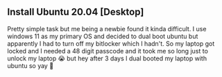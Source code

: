 ## Install Ubuntu 20.04 [Desktop]
Pretty simple task but me being a newbie found it kinda difficult. I use windows 11 as my primary OS and decided to dual boot ubuntu but apparently I had to turn off my bitlocker which I hadn't. So my laptop got locked and I needed a 48 digit passcode and it took me so long just to unlock my laptop 😭 but hey after 3 days I dual booted my laptop with ubuntu so yay 🥳
